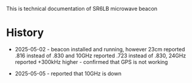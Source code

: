 This is technical documentation of SR6LB microwave beacon


# History

+ 2025-05-02 - beacon installed and running, however 23cm reported .816 instead of .830 and 10GHz reported .723 instead of .830, 24GHz reported +300kHz higher - confirmed that GPS is not working

+ 2025-05-05 - reported that 10GHz is down

